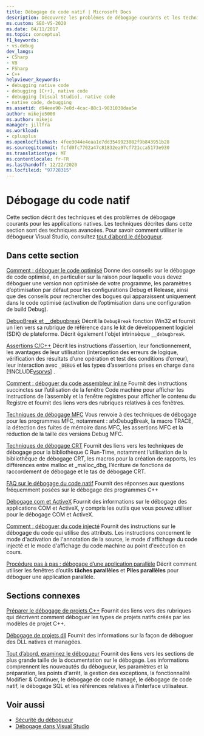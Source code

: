 ```yaml
---
title: Débogage de code natif | Microsoft Docs
description: Découvrez les problèmes de débogage courants et les techniques de haut niveau pour les applications natives dans Visual Studio.
ms.custom: SEO-VS-2020
ms.date: 04/11/2017
ms.topic: conceptual
f1_keywords:
- vs.debug
dev_langs:
- CSharp
- VB
- FSharp
- C++
helpviewer_keywords:
- debugging native code
- debugging [C++], native code
- debugging [Visual Studio], native code
- native code, debugging
ms.assetid: d94eee90-7e0d-4cac-88c1-9831030daa5e
author: mikejo5000
ms.author: mikejo
manager: jillfra
ms.workload:
- cplusplus
ms.openlocfilehash: 4fee3044e4eaa1e7dd3549923082f9b843951b28
ms.sourcegitcommit: fcfd0fc7702a47c81832ea97cf721cca5173e930
ms.translationtype: MT
ms.contentlocale: fr-FR
ms.lasthandoff: 12/22/2020
ms.locfileid: "97728315"
---
```

# <a name="debugging-native-code"></a>Débogage du code natif
Cette section décrit des techniques et des problèmes de débogage courants pour les applications natives. Les techniques décrites dans cette section sont des techniques avancées. Pour savoir comment utiliser le débogueur Visual Studio, consultez [tout d’abord le débogueur](../debugger/debugger-feature-tour.md).

## <a name="in-this-section"></a>Dans cette section
 [Comment : déboguer le code optimisé](../debugger/how-to-debug-optimized-code.md) Donne des conseils sur le débogage de code optimisé, en particulier sur la raison pour laquelle vous devez déboguer une version non optimisée de votre programme, les paramètres d’optimisation par défaut pour les configurations Debug et Release, ainsi que des conseils pour rechercher des bogues qui apparaissent uniquement dans le code optimisé (activation de l’optimisation dans une configuration de build Debug).

 [DebugBreak et __debugbreak](../debugger/debugbreak-and-debugbreak.md) Décrit la `DebugBreak` fonction Win32 et fournit un lien vers sa rubrique de référence dans le kit de développement logiciel (SDK) de plateforme. Décrit également l'objet intrinsèque `__debugbreak`.

 [Assertions C/C++](../debugger/c-cpp-assertions.md) Décrit les instructions d’assertion, leur fonctionnement, les avantages de leur utilisation (interception des erreurs de logique, vérification des résultats d’une opération et test des conditions d’erreur), leur interaction avec `_DEBUG` et les types d’assertions prises en charge dans [!INCLUDE[vsprvs](../code-quality/includes/vsprvs_md.md)] .

 [Comment : déboguer du code assembleur inline](../debugger/how-to-debug-inline-assembly-code.md) Fournit des instructions succinctes sur l’utilisation de la fenêtre Code machine pour afficher les instructions de l’assembly et la fenêtre registres pour afficher le contenu du Registre et fournit des liens vers des rubriques relatives à ces fenêtres.

 [Techniques de débogage MFC](../debugger/mfc-debugging-techniques.md) Vous renvoie à des techniques de débogage pour les programmes MFC, notamment : afxDebugBreak, la macro TRACE, la détection des fuites de mémoire dans MFC, les assertions MFC et la réduction de la taille des versions Debug MFC.

 [Techniques de débogage CRT](../debugger/crt-debugging-techniques.md) Fournit des liens vers les techniques de débogage pour la bibliothèque C Run-Time, notamment l’utilisation de la bibliothèque de débogage CRT, les macros pour la création de rapports, les différences entre malloc et _malloc_dbg, l’écriture de fonctions de raccordement de débogage et le tas de débogage CRT.

 [FAQ sur le débogage du code natif](../debugger/debugging-native-code-faqs.md) Fournit des réponses aux questions fréquemment posées sur le débogage des programmes C++

 [Débogage com et ActiveX](../debugger/com-and-activex-debugging.md) Fournit des informations sur le débogage des applications COM et ActiveX, y compris les outils que vous pouvez utiliser pour le débogage COM et ActiveX.

 [Comment : déboguer du code injecté](../debugger/how-to-debug-injected-code.md) Fournit des instructions sur le débogage du code qui utilise des attributs. Les instructions concernent le mode d'activation de l'annotation de la source, le mode d'affichage du code injecté et le mode d'affichage du code machine au point d'exécution en cours.

 [Procédure pas à pas : débogage d’une application parallèle](../debugger/walkthrough-debugging-a-parallel-application.md) Décrit comment utiliser les fenêtres d’outils **tâches parallèles** et **Piles parallèles** pour déboguer une application parallèle.

## <a name="related-sections"></a>Sections connexes
 [Préparer le débogage de projets C++](../debugger/debugging-preparation-visual-cpp-project-types.md) Fournit des liens vers des rubriques qui décrivent comment déboguer les types de projets natifs créés par les modèles de projet C++.

 [Débogage de projets dll](../debugger/debugging-dll-projects.md) Fournit des informations sur la façon de déboguer des DLL natives et managées.

 [Tout d’abord, examinez le débogueur](../debugger/debugger-feature-tour.md) Fournit des liens vers les sections de plus grande taille de la documentation sur le débogage. Les informations comprennent les nouveautés du débogueur, les paramètres et la préparation, les points d'arrêt, la gestion des exceptions, la fonctionnalité Modifier &amp; Continuer, le débogage de code managé, le débogage de code natif, le débogage SQL et les références relatives à l'interface utilisateur.

## <a name="see-also"></a>Voir aussi

- [Sécurité du débogueur](../debugger/debugger-security.md)
- [Débogage dans Visual Studio](../debugger/index.yml)